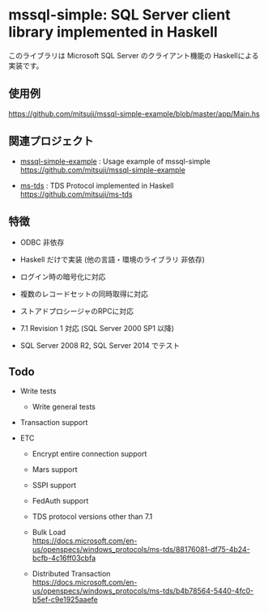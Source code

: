 # mssql-simple: SQL Server client library implemented in Haskell

このライブラリは Microsoft SQL Server のクライアント機能の
Haskellによる実装です。


## 使用例

https://github.com/mitsuji/mssql-simple-example/blob/master/app/Main.hs


## 関連プロジェクト

* [mssql-simple-example](https://github.com/mitsuji/mssql-simple-example)
  : Usage example of mssql-simple  
  https://github.com/mitsuji/mssql-simple-example
  
* [ms-tds](https://github.com/mitsuji/ms-tds)
  : TDS Protocol implemented in Haskell  
  https://github.com/mitsuji/ms-tds
  

## 特徴

* ODBC 非依存

* Haskell だけで実装 (他の言語・環境のライブラリ 非依存)

* ログイン時の暗号化に対応

* 複数のレコードセットの同時取得に対応

* ストアドプロシージャのRPCに対応

* 7.1 Revision 1 対応 (SQL Server 2000 SP1 以降)

* SQL Server 2008 R2, SQL Server 2014 でテスト



## Todo

* Write tests
  * Write general tests
  

* Transaction support


* ETC
  * Encrypt entire connection support
  * Mars support
  * SSPI support
  * FedAuth support
  * TDS protocol versions other than 7.1

  * Bulk Load  
    https://docs.microsoft.com/en-us/openspecs/windows_protocols/ms-tds/88176081-df75-4b24-bcfb-4c16ff03cbfa

  * Distributed Transaction  
    https://docs.microsoft.com/en-us/openspecs/windows_protocols/ms-tds/b4b78564-5440-4fc0-b5ef-c9e1925aaefe

